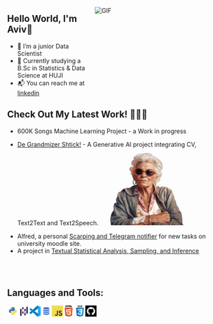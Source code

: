  <img align="right" alt="GIF" src="https://media.giphy.com/media/JWuBH9rCO2uZuHBFpm/giphy.gif" width="300" height="220" /> <p></p>
## Hello World, I'm Aviv👋

- 👀 I’m a junior Data Scientist
- 🌱 Currently studying a B.Sc in Statistics & Data Science at HUJI
- 📬 You can reach me at [linkedin](https://www.linkedin.com/in/aviv-gelfand/)

## Check Out My Latest Work! 🧑🏼‍💻 
* 600K Songs Machine Learning Project - a Work in progress <p></p>
* [De Grandmizer Shtick!](https://github.com/AvivGelfand/GrandmizersShtick-Huji-Hackathon23) - A Generative AI project integrating CV, Text2Text and Text2Speech.
<img  alt="Grandma" src="https://github.com/AvivGelfand/GrandmizersShtick-Huji-Hackathon23/blob/master/images/De_Grandmizer_Shtick_photo.jpg" width="200" height="180" /> <p></p>
* Alfred, a personal [Scarping and Telegram notifier](https://github.com/AvivGelfand/HUJI-Moodle-Bot/tree/main) for new tasks on university moodle site.
* A project in [Textual Statistical Analysis, Sampling, and Inference ](https://rpubs.com/Aviv_Gelfand/Lab_2_R)

<br> </br>

## Languages and Tools:

<img align="left" alt="python" width="26px" src="https://raw.githubusercontent.com/github/explore/80688e429a7d4ef2fca1e82350fe8e3517d3494d/topics/python/python.png" />
<img align="left" alt="pandas" width="26px" src="https://github.com/AvivGelfand/AvivGelfand/blob/main/pandas2.png?raw=true" />
<img align="left" alt="Visual Studio Code" width="26px" src="https://raw.githubusercontent.com/github/explore/80688e429a7d4ef2fca1e82350fe8e3517d3494d/topics/visual-studio-code/visual-studio-code.png" />
<img align="left" alt="SQL" width="26px" src="https://raw.githubusercontent.com/github/explore/80688e429a7d4ef2fca1e82350fe8e3517d3494d/topics/sql/sql.png" />
<img align="left" alt="JavaScript" width="26px" src="https://raw.githubusercontent.com/github/explore/80688e429a7d4ef2fca1e82350fe8e3517d3494d/topics/javascript/javascript.png" />
<img align="left" alt="HTML5" width="26px" src="https://raw.githubusercontent.com/github/explore/80688e429a7d4ef2fca1e82350fe8e3517d3494d/topics/html/html.png" />
<img align="left" alt="CSS3" width="26px" src="https://raw.githubusercontent.com/github/explore/80688e429a7d4ef2fca1e82350fe8e3517d3494d/topics/css/css.png" />
<img align="left" alt="GitHub" width="26px" src="https://github.com/AvivGelfand/AvivGelfand/blob/main/648256.png?raw=true" />



<!---
AvivGelfand/AvivGelfand is a ✨ special ✨ repository because its `README.md` (this file) appears on your GitHub profile.
You can click the Preview link to take a look at your changes.
--->
